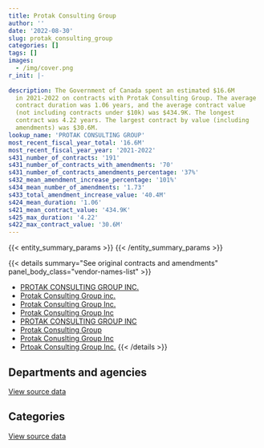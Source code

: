 ```yaml
---
title: Protak Consulting Group
author: ''
date: '2022-08-30'
slug: protak_consulting_group
categories: []
tags: []
images:
  - /img/cover.png
r_init: |-
  
description: The Government of Canada spent an estimated $16.6M
  in 2021-2022 on contracts with Protak Consulting Group. The average
  contract duration was 1.06 years, and the average contract value
  (not including contracts under $10k) was $434.9K. The longest
  contract was 4.22 years. The largest contract by value (including
  amendments) was $30.6M.
lookup_name: 'PROTAK CONSULTING GROUP'
most_recent_fiscal_year_total: '16.6M'
most_recent_fiscal_year_year: '2021-2022'
s431_number_of_contracts: '191'
s431_number_of_contracts_with_amendments: '70'
s431_number_of_contracts_amendments_percentage: '37%'
s432_mean_amendment_increase_percentage: '101%'
s434_mean_number_of_amendments: '1.73'
s433_total_amendment_increase_value: '40.4M'
s424_mean_duration: '1.06'
s421_mean_contract_value: '434.9K'
s425_max_duration: '4.22'
s422_max_contract_value: '30.6M'
---
```


<script src="/rmarkdown-libs/htmlwidgets/htmlwidgets.js"></script>
<link href="/rmarkdown-libs/datatables-css/datatables-crosstalk.css" rel="stylesheet" />
<script src="/rmarkdown-libs/datatables-binding/datatables.js"></script>
<script src="/rmarkdown-libs/jquery/jquery-3.6.0.min.js"></script>
<link href="/rmarkdown-libs/dt-core-bootstrap/css/dataTables.bootstrap.min.css" rel="stylesheet" />
<link href="/rmarkdown-libs/dt-core-bootstrap/css/dataTables.bootstrap.extra.css" rel="stylesheet" />
<script src="/rmarkdown-libs/dt-core-bootstrap/js/jquery.dataTables.min.js"></script>
<script src="/rmarkdown-libs/dt-core-bootstrap/js/dataTables.bootstrap.min.js"></script>
<link href="/rmarkdown-libs/crosstalk/css/crosstalk.min.css" rel="stylesheet" />
<script src="/rmarkdown-libs/crosstalk/js/crosstalk.min.js"></script>
<script src="/rmarkdown-libs/htmlwidgets/htmlwidgets.js"></script>
<link href="/rmarkdown-libs/datatables-css/datatables-crosstalk.css" rel="stylesheet" />
<script src="/rmarkdown-libs/datatables-binding/datatables.js"></script>
<script src="/rmarkdown-libs/jquery/jquery-3.6.0.min.js"></script>
<link href="/rmarkdown-libs/dt-core-bootstrap/css/dataTables.bootstrap.min.css" rel="stylesheet" />
<link href="/rmarkdown-libs/dt-core-bootstrap/css/dataTables.bootstrap.extra.css" rel="stylesheet" />
<script src="/rmarkdown-libs/dt-core-bootstrap/js/jquery.dataTables.min.js"></script>
<script src="/rmarkdown-libs/dt-core-bootstrap/js/dataTables.bootstrap.min.js"></script>
<link href="/rmarkdown-libs/crosstalk/css/crosstalk.min.css" rel="stylesheet" />
<script src="/rmarkdown-libs/crosstalk/js/crosstalk.min.js"></script>

{{< entity_summary_params >}}
{{< /entity_summary_params >}}

{{< details summary="See original contracts and amendments" panel_body_class="vendor-names-list" >}}
- [PROTAK CONSULTING GROUP INC.](https://search.open.canada.ca/en/ct/?sort=contract_value_f%20desc&page=1&search_text=%22PROTAK%20CONSULTING%20GROUP%20INC.%22)
- [Protak Consulting Group inc.](https://search.open.canada.ca/en/ct/?sort=contract_value_f%20desc&page=1&search_text=%22Protak%20Consulting%20Group%20inc.%22)
- [Protak Consulting Group Inc.](https://search.open.canada.ca/en/ct/?sort=contract_value_f%20desc&page=1&search_text=%22Protak%20Consulting%20Group%20Inc.%22)
- [Protak Consulting Group Inc](https://search.open.canada.ca/en/ct/?sort=contract_value_f%20desc&page=1&search_text=%22Protak%20Consulting%20Group%20Inc%22)
- [PROTAK CONSULTING GROUP INC](https://search.open.canada.ca/en/ct/?sort=contract_value_f%20desc&page=1&search_text=%22PROTAK%20CONSULTING%20GROUP%20INC%22)
- [Protak Consulting Group](https://search.open.canada.ca/en/ct/?sort=contract_value_f%20desc&page=1&search_text=%22Protak%20Consulting%20Group%22)
- [Protak Conuslting Group Inc](https://search.open.canada.ca/en/ct/?sort=contract_value_f%20desc&page=1&search_text=%22Protak%20Conuslting%20Group%20Inc%22)
- [Prtoak Consulting Group Inc.](https://search.open.canada.ca/en/ct/?sort=contract_value_f%20desc&page=1&search_text=%22Prtoak%20Consulting%20Group%20Inc.%22)
{{< /details >}}

## Departments and agencies

<div id="htmlwidget-1" style="width:100%;height:auto;" class="datatables html-widget"></div>
<script type="application/json" data-for="htmlwidget-1">{"x":{"style":"bootstrap","filter":"none","vertical":false,"data":[["<a href=\"/departments/aafc-aac/\">Agriculture and Agri-Food Canada<\/a>","<a href=\"/departments/aandc-aadnc/\">Crown-Indigenous Relations and Northern Affairs Canada<\/a>","<a href=\"/departments/cas-satj/\">Courts Administration Service<\/a>","<a href=\"/departments/cer-rec/\">Canada Energy Regulator<\/a>","<a href=\"/departments/cihr-irsc/\">Canadian Institutes of Health Research<\/a>","<a href=\"/departments/cnsc-ccsn/\">Canadian Nuclear Safety Commission<\/a>","<a href=\"/departments/cra-arc/\">Canada Revenue Agency<\/a>","<a href=\"/departments/crtc/\">Canadian Radio-television and Telecommunications Commission<\/a>","<a href=\"/departments/csc-scc/\">Correctional Service of Canada<\/a>","<a href=\"/departments/dfatd-maecd/\">Global Affairs Canada<\/a>","<a href=\"/departments/dnd-mdn/\">National Defence<\/a>","<a href=\"/departments/ec/\">Environment and Climate Change Canada<\/a>","<a href=\"/departments/elections/\">Elections Canada<\/a>","<a href=\"/departments/esdc-edsc/\">Employment and Social Development Canada<\/a>","<a href=\"/departments/fja-cmf/\">Office of the Commissioner for Federal Judicial Affairs Canada<\/a>","<a href=\"/departments/nrc-cnrc/\">National Research Council Canada<\/a>","<a href=\"/departments/nrcan-rncan/\">Natural Resources Canada<\/a>","<a href=\"/departments/nserc-crsng/\">Natural Sciences and Engineering Research Council of Canada<\/a>","<a href=\"/departments/nsira-ossnr/\">National Security and Intelligence Review Agency<\/a>","<a href=\"/departments/pc/\">Parks Canada<\/a>","<a href=\"/departments/pco-bcp/\">Privy Council Office<\/a>","<a href=\"/departments/ps-sp/\">Public Safety Canada<\/a>","<a href=\"/departments/pwgsc-tpsgc/\">Public Services and Procurement Canada<\/a>","<a href=\"/departments/ssc-spc/\">Shared Services Canada<\/a>","<a href=\"/departments/tbs-sct/\">Treasury Board of Canada Secretariat<\/a>","<a href=\"/departments/tc/\">Transport Canada<\/a>"],[24408,null,null,null,190803.22,263151.65,40116.73,null,95593.32,295697.37,906202.36,null,261041.12,66910.28,null,null,null,13138.3,null,115757.64,7950.81,83487.34,3239213.49,4778050.27,129945.32,null],[null,61718.58,null,null,191325.97,127376.35,82324.42,773647.1,95855.22,582014.05,1108367.33,null,285609.67,137055.31,null,25764,39747.75,null,null,null,1982.26,48948.74,1352435.2,10158950.01,128824.68,8553.03],[139159.5,null,null,346185,95662.98,null,null,3273489.83,125311.16,755422.52,868726.27,null,129842.8,56275.63,null,151694.25,null,null,null,null,null,null,841542.07,9716747.73,null,18069.77],[null,null,36900,466941.4,null,null,null,2340690.39,224104.29,2374566.55,1281020.81,153202.12,81653.72,null,24973,27184.75,null,null,19728.11,null,null,null,91133.41,9520465.49,null,null]],"container":"<table class=\"table table-striped table-hover row-border order-column display\">\n  <thead>\n    <tr>\n      <th>Department<\/th>\n      <th>2018-2019<\/th>\n      <th>2019-2020<\/th>\n      <th>2020-2021<\/th>\n      <th>2021-2022<\/th>\n    <\/tr>\n  <\/thead>\n<\/table>","options":{"order":[[4,"desc"]],"pageLength":10,"autoWidth":true,"columnDefs":[{"targets":1,"render":"function(data, type, row, meta) {\n    return type !== 'display' ? data : DTWidget.formatCurrency(data, \"$\", 2, 3, \",\", \".\", true, null);\n  }"},{"targets":2,"render":"function(data, type, row, meta) {\n    return type !== 'display' ? data : DTWidget.formatCurrency(data, \"$\", 2, 3, \",\", \".\", true, null);\n  }"},{"targets":3,"render":"function(data, type, row, meta) {\n    return type !== 'display' ? data : DTWidget.formatCurrency(data, \"$\", 2, 3, \",\", \".\", true, null);\n  }"},{"targets":4,"render":"function(data, type, row, meta) {\n    return type !== 'display' ? data : DTWidget.formatCurrency(data, \"$\", 2, 3, \",\", \".\", true, null);\n  }"},{"width":"16%","targets":[1,2,3,4]},{"className":"dt-right","targets":[1,2,3,4]}],"orderClasses":false}},"evals":["options.columnDefs.0.render","options.columnDefs.1.render","options.columnDefs.2.render","options.columnDefs.3.render"],"jsHooks":[]}</script>
<p class="text-right">
<a href="https://github.com/GoC-Spending/contracts-data/tree/main/data/out/vendors/protak_consulting_group/summary_by_fiscal_year_by_department.csv" class="source-data-link btn btn-link">View source data</a>
</p>

## Categories

<div id="htmlwidget-2" style="width:100%;height:auto;" class="datatables html-widget"></div>
<script type="application/json" data-for="htmlwidget-2">{"x":{"style":"bootstrap","filter":"none","vertical":false,"data":[["<a href=\"/categories/professional_services/\">Professional services<\/a>","<a href=\"/categories/information_technology/\">Information technology<\/a>","<a href=\"/categories/human_capital/\">Human capital<\/a>"],[7522450.02,2837940.48,151076.71],[13422001.02,1748750.91,39747.75],[14085441.72,2432687.8,null],[14771424.54,1871139.5,null]],"container":"<table class=\"table table-striped table-hover row-border order-column display\">\n  <thead>\n    <tr>\n      <th>Category<\/th>\n      <th>2018-2019<\/th>\n      <th>2019-2020<\/th>\n      <th>2020-2021<\/th>\n      <th>2021-2022<\/th>\n    <\/tr>\n  <\/thead>\n<\/table>","options":{"order":[[4,"desc"]],"dom":"t","pageLength":30,"autoWidth":true,"columnDefs":[{"targets":1,"render":"function(data, type, row, meta) {\n    return type !== 'display' ? data : DTWidget.formatCurrency(data, \"$\", 2, 3, \",\", \".\", true, null);\n  }"},{"targets":2,"render":"function(data, type, row, meta) {\n    return type !== 'display' ? data : DTWidget.formatCurrency(data, \"$\", 2, 3, \",\", \".\", true, null);\n  }"},{"targets":3,"render":"function(data, type, row, meta) {\n    return type !== 'display' ? data : DTWidget.formatCurrency(data, \"$\", 2, 3, \",\", \".\", true, null);\n  }"},{"targets":4,"render":"function(data, type, row, meta) {\n    return type !== 'display' ? data : DTWidget.formatCurrency(data, \"$\", 2, 3, \",\", \".\", true, null);\n  }"},{"width":"16%","targets":[1,2,3,4]},{"className":"dt-right","targets":[1,2,3,4]}],"orderClasses":false,"lengthMenu":[10,25,30,50,100]}},"evals":["options.columnDefs.0.render","options.columnDefs.1.render","options.columnDefs.2.render","options.columnDefs.3.render"],"jsHooks":[]}</script>
<p class="text-right">
<a href="https://github.com/GoC-Spending/contracts-data/tree/main/data/out/vendors/protak_consulting_group/summary_by_fiscal_year_by_category.csv" class="source-data-link btn btn-link">View source data</a>
</p>
